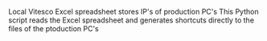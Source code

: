 Local Vitesco Excel spreadsheet stores IP's of production PC's
This Python script reads the Excel spreadsheet and generates shortcuts directly to the files of the ptoduction PC's
